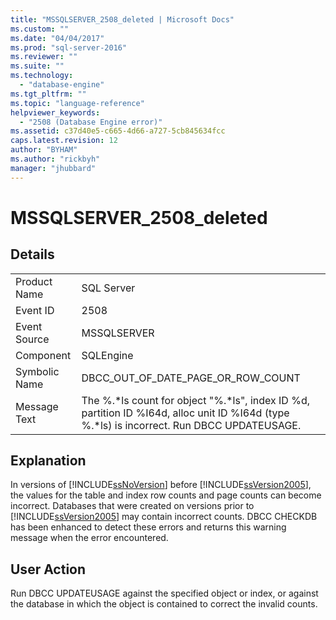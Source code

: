 ```yaml
---
title: "MSSQLSERVER_2508_deleted | Microsoft Docs"
ms.custom: ""
ms.date: "04/04/2017"
ms.prod: "sql-server-2016"
ms.reviewer: ""
ms.suite: ""
ms.technology: 
  - "database-engine"
ms.tgt_pltfrm: ""
ms.topic: "language-reference"
helpviewer_keywords: 
  - "2508 (Database Engine error)"
ms.assetid: c37d40e5-c665-4d66-a727-5cb845634fcc
caps.latest.revision: 12
author: "BYHAM"
ms.author: "rickbyh"
manager: "jhubbard"
---
```

# MSSQLSERVER_2508_deleted
  
## Details  
  
|||  
|-|-|  
|Product Name|SQL Server|  
|Event ID|2508|  
|Event Source|MSSQLSERVER|  
|Component|SQLEngine|  
|Symbolic Name|DBCC_OUT_OF_DATE_PAGE_OR_ROW_COUNT|  
|Message Text|The %.*ls count for object "%.\*ls", index ID %d, partition ID %I64d, alloc unit ID %I64d (type %.\*ls) is incorrect. Run DBCC UPDATEUSAGE.|  
  
## Explanation  
In versions of [!INCLUDE[ssNoVersion](../../includes/ssnoversion-md.md)] before [!INCLUDE[ssVersion2005](../../includes/ssversion2005-md.md)], the values for the table and index row counts and page counts can become incorrect. Databases that were created on versions prior to [!INCLUDE[ssVersion2005](../../includes/ssversion2005-md.md)] may contain incorrect counts. DBCC CHECKDB has been enhanced to detect these errors and returns this warning message when the error encountered.  
  
## User Action  
Run DBCC UPDATEUSAGE against the specified object or index, or against the database in which the object is contained to correct the invalid counts.  
  
